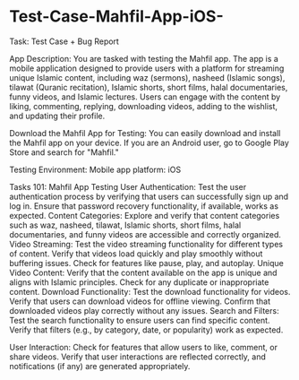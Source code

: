# Test-Case-Mahfil-App-iOS-
Task: Test Case + Bug Report

App Description: You are tasked with testing the Mahfil app. The app is a mobile application designed to provide users with a platform for streaming unique Islamic content, including waz (sermons), nasheed (Islamic songs), tilawat (Quranic recitation), Islamic shorts, short films, halal documentaries, funny videos, and Islamic lectures. Users can engage with the content by liking, commenting, replying, downloading videos, adding to the wishlist, and updating their profile.



Download the Mahfil App for Testing: You can easily download and install the Mahfil app on your device. If you are an Android user, go to Google Play Store and search for "Mahfil."


Testing Environment:
Mobile app platform: iOS

Tasks 101: Mahfil App Testing
User Authentication:
Test the user authentication process by verifying that users can successfully sign up and log in.
Ensure that password recovery functionality, if available, works as expected.
Content Categories:
Explore and verify that content categories such as waz, nasheed, tilawat, Islamic shorts, short films, halal documentaries, and funny videos are accessible and correctly organized.
Video Streaming:
Test the video streaming functionality for different types of content.
Verify that videos load quickly and play smoothly without buffering issues.
Check for features like pause, play, and autoplay.
Unique Video Content:
Verify that the content available on the app is unique and aligns with Islamic principles.
Check for any duplicate or inappropriate content.
Download Functionality:
Test the download functionality for videos.
Verify that users can download videos for offline viewing.
Confirm that downloaded videos play correctly without any issues.
Search and Filters:
Test the search functionality to ensure users can find specific content.
Verify that filters (e.g., by category, date, or popularity) work as expected.

User Interaction:
Check for features that allow users to like, comment, or share videos.
Verify that user interactions are reflected correctly, and notifications (if any) are generated appropriately.
